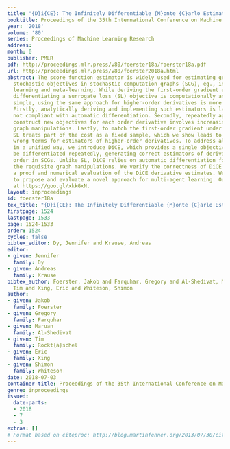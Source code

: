 ```yaml
---
title: "{D}i{CE}: The Infinitely Differentiable {M}onte {C}arlo Estimator"
booktitle: Proceedings of the 35th International Conference on Machine Learning
year: '2018'
volume: '80'
series: Proceedings of Machine Learning Research
address: 
month: 0
publisher: PMLR
pdf: http://proceedings.mlr.press/v80/foerster18a/foerster18a.pdf
url: http://proceedings.mlr.press/v80/foerster2018a.html
abstract: The score function estimator is widely used for estimating gradients of
  stochastic objectives in stochastic computation graphs (SCG), eg., in reinforcement
  learning and meta-learning. While deriving the first-order gradient estimators by
  differentiating a surrogate loss (SL) objective is computationally and conceptually
  simple, using the same approach for higher-order derivatives is more challenging.
  Firstly, analytically deriving and implementing such estimators is laborious and
  not compliant with automatic differentiation. Secondly, repeatedly applying SL to
  construct new objectives for each order derivative involves increasingly cumbersome
  graph manipulations. Lastly, to match the first-order gradient under differentiation,
  SL treats part of the cost as a fixed sample, which we show leads to missing and
  wrong terms for estimators of higher-order derivatives. To address all these shortcomings
  in a unified way, we introduce DiCE, which provides a single objective that can
  be differentiated repeatedly, generating correct estimators of derivatives of any
  order in SCGs. Unlike SL, DiCE relies on automatic differentiation for performing
  the requisite graph manipulations. We verify the correctness of DiCE both through
  a proof and numerical evaluation of the DiCE derivative estimates. We also use DiCE
  to propose and evaluate a novel approach for multi-agent learning. Our code is available
  at https://goo.gl/xkkGxN.
layout: inproceedings
id: foerster18a
tex_title: "{D}i{CE}: The Infinitely Differentiable {M}onte {C}arlo Estimator"
firstpage: 1524
lastpage: 1533
page: 1524-1533
order: 1524
cycles: false
bibtex_editor: Dy, Jennifer and Krause, Andreas
editor:
- given: Jennifer
  family: Dy
- given: Andreas
  family: Krause
bibtex_author: Foerster, Jakob and Farquhar, Gregory and Al-Shedivat, Maruan and Rockt{\"a}schel,
  Tim and Xing, Eric and Whiteson, Shimon
author:
- given: Jakob
  family: Foerster
- given: Gregory
  family: Farquhar
- given: Maruan
  family: Al-Shedivat
- given: Tim
  family: Rockt{ä}schel
- given: Eric
  family: Xing
- given: Shimon
  family: Whiteson
date: 2018-07-03
container-title: Proceedings of the 35th International Conference on Machine Learning
genre: inproceedings
issued:
  date-parts:
  - 2018
  - 7
  - 3
extras: []
# Format based on citeproc: http://blog.martinfenner.org/2013/07/30/citeproc-yaml-for-bibliographies/
---
```

